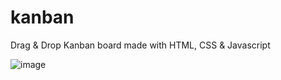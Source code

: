 # kanban

Drag & Drop Kanban board made with HTML, CSS & Javascript

![image](https://user-images.githubusercontent.com/74523461/116839478-8df9af80-aba0-11eb-988c-dcdca9e7c8e2.png)


